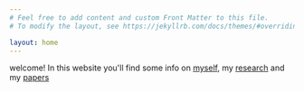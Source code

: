 ```yaml
---
# Feel free to add content and custom Front Matter to this file.
# To modify the layout, see https://jekyllrb.com/docs/themes/#overriding-theme-defaults

layout: home
---
```

<p>
welcome! In this website you'll find some info on <a href="/about">myself</a>, my <a href="/research">research</a> and my <a href="/Publications">papers</a>

</p>